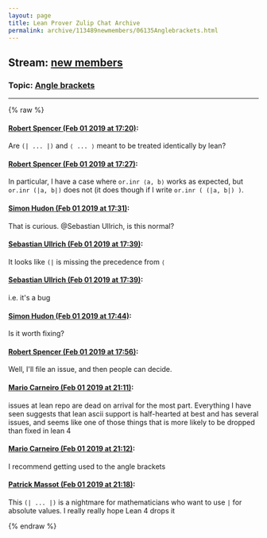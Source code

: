 ```yaml
---
layout: page
title: Lean Prover Zulip Chat Archive 
permalink: archive/113489newmembers/06135Anglebrackets.html
---
```


## Stream: [new members](index.html)
### Topic: [Angle brackets](06135Anglebrackets.html)

---


{% raw %}
#### [ Robert Spencer (Feb 01 2019 at 17:20)](https://leanprover.zulipchat.com/#narrow/stream/113489-new%20members/topic/Angle%20brackets/near/157364494):
<p>Are <code>(| ... |)</code> and <code>⟨ ... ⟩</code> meant to be treated identically by lean?</p>

#### [ Robert Spencer (Feb 01 2019 at 17:27)](https://leanprover.zulipchat.com/#narrow/stream/113489-new%20members/topic/Angle%20brackets/near/157364977):
<p>In particular, I have a case where <code>or.inr ⟨a, b⟩</code> works as expected, but <code>or.inr (|a, b|)</code> does not (it does though if I write <code>or.inr ( (|a, b|) )</code>.</p>

#### [ Simon Hudon (Feb 01 2019 at 17:31)](https://leanprover.zulipchat.com/#narrow/stream/113489-new%20members/topic/Angle%20brackets/near/157365234):
<p>That is curious. <span class="user-mention" data-user-id="110024">@Sebastian Ullrich</span>, is this normal?</p>

#### [ Sebastian Ullrich (Feb 01 2019 at 17:39)](https://leanprover.zulipchat.com/#narrow/stream/113489-new%20members/topic/Angle%20brackets/near/157365782):
<p>It looks like <code>(|</code> is missing the precedence from <code>⟨</code></p>

#### [ Sebastian Ullrich (Feb 01 2019 at 17:39)](https://leanprover.zulipchat.com/#narrow/stream/113489-new%20members/topic/Angle%20brackets/near/157365789):
<p>i.e. it's a bug</p>

#### [ Simon Hudon (Feb 01 2019 at 17:44)](https://leanprover.zulipchat.com/#narrow/stream/113489-new%20members/topic/Angle%20brackets/near/157366189):
<p>Is it worth fixing?</p>

#### [ Robert Spencer (Feb 01 2019 at 17:56)](https://leanprover.zulipchat.com/#narrow/stream/113489-new%20members/topic/Angle%20brackets/near/157366944):
<p>Well, I'll file an issue, and then people can decide.</p>

#### [ Mario Carneiro (Feb 01 2019 at 21:11)](https://leanprover.zulipchat.com/#narrow/stream/113489-new%20members/topic/Angle%20brackets/near/157381995):
<p>issues at lean repo are dead on arrival for the most part. Everything I have seen suggests that lean ascii support is half-hearted at best and has several issues, and seems like one of those things that is more likely to be dropped than fixed in lean 4</p>

#### [ Mario Carneiro (Feb 01 2019 at 21:12)](https://leanprover.zulipchat.com/#narrow/stream/113489-new%20members/topic/Angle%20brackets/near/157382079):
<p>I recommend getting used to the angle brackets</p>

#### [ Patrick Massot (Feb 01 2019 at 21:18)](https://leanprover.zulipchat.com/#narrow/stream/113489-new%20members/topic/Angle%20brackets/near/157382482):
<p>This <code>(| ... |)</code> is a nightmare for mathematicians who want to use <code>|</code> for absolute values. I really really hope Lean 4 drops it</p>


{% endraw %}
